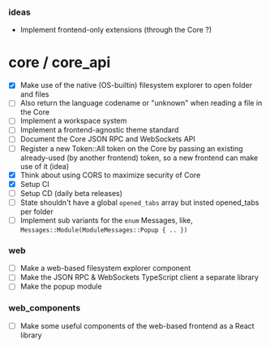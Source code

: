 ### ideas
- Implement frontend-only extensions (through the Core ?)

# core / core_api
- [x] Make use of the native (OS-builtin) filesystem explorer to open folder and files
- [ ] Also return the language codename or "unknown" when reading a file in the Core
- [ ] Implement a workspace system
- [ ] Implement a frontend-agnostic theme standard
- [ ] Document the Core JSON RPC and WebSockets API
- [ ] Register a new Token::All token on the Core by passing an existing already-used (by another frontend) token, so a new frontend can make use of it (idea)
- [x] Think about using CORS to maximize security of Core
- [x] Setup CI
- [ ] Setup CD (daily beta releases)
- [ ] State shouldn't have a global `opened_tabs` array but insted opened_tabs per folder
- [ ] Implement sub variants for the `enum` Messages, like, `Messages::Module(ModuleMessages::Popup { .. })`

### web
- [ ] Make a web-based filesystem explorer component
- [ ] Make the JSON RPC & WebSockets TypeScript client a separate library
- [ ] Make the popup module

### web_components
- [ ] Make some useful components of the web-based frontend as a React library
